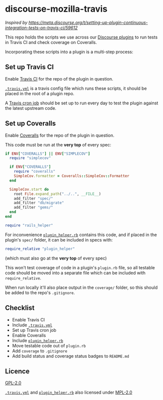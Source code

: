 # discourse-mozilla-travis

*Inspired by https://meta.discourse.org/t/setting-up-plugin-continuous-integration-tests-on-travis-ci/59612*

This repo holds the scripts we use across our [Discourse plugins](https://github.com/search?q=org%3Amozilla+topic%3Adiscourse-plugin) to run tests in Travis CI and check coverage on Coveralls.

Incorporating these scripts into a plugin is a multi-step process:

## Set up Travis CI

Enable [Travis CI](https://travis-ci.org/) for the repo of the plugin in question.

[`.travis.yml`](.travis.yml) is a travis config file which runs these scripts, it should be placed in the root of a plugin repo.

A [Travis cron job](https://docs.travis-ci.com/user/cron-jobs/) should be set up to run every day to test the plugin against the latest upstream code.

## Set up Coveralls

Enable [Coveralls](https://coveralls.io/) for the repo of the plugin in question.

This code must be run at the **very top** of every spec:

```ruby
if ENV["COVERALLS"] || ENV["SIMPLECOV"]
  require "simplecov"

  if ENV["COVERALLS"]
    require "coveralls"
    SimpleCov.formatter = Coveralls::SimpleCov::Formatter
  end

  SimpleCov.start do
    root File.expand_path("../..", __FILE__)
    add_filter "spec/"
    add_filter "db/migrate"
    add_filter "gems/"
  end
end

require "rails_helper"
```

For inconvenience [`plugin_helper.rb`](plugin_helper.rb) contains this code, and if placed in the plugin's `spec/` folder, it can be included in specs with:

```ruby
require_relative "plugin_helper"
```

(which must also go at the **very top** of every spec)

This won't test coverage of code in a plugin's `plugin.rb` file, so all testable code should be moved into a separate file which can be included with `require_relative`.

When run locally it'll also place output in the `coverage/` folder, so this should be added to the repo's `.gitignore`.

## Checklist

* Enable Travis CI
* Include [`.travis.yml`](.travis.yml)
* Set up Travis cron job
* Enable Coveralls
* Include [`plugin_helper.rb`](plugin_helper.rb)
* Move testable code out of `plugin.rb`
* Add `coverage` to `.gitignore`
* Add build status and coverage status badges to `README.md`

## Licence

[GPL-2.0](LICENSE)

[`.travis.yml`](.travis.yml) and [`plugin_helper.rb`](plugin_helper.rb) also licensed under [MPL-2.0](https://www.mozilla.org/en-US/MPL/2.0/)
